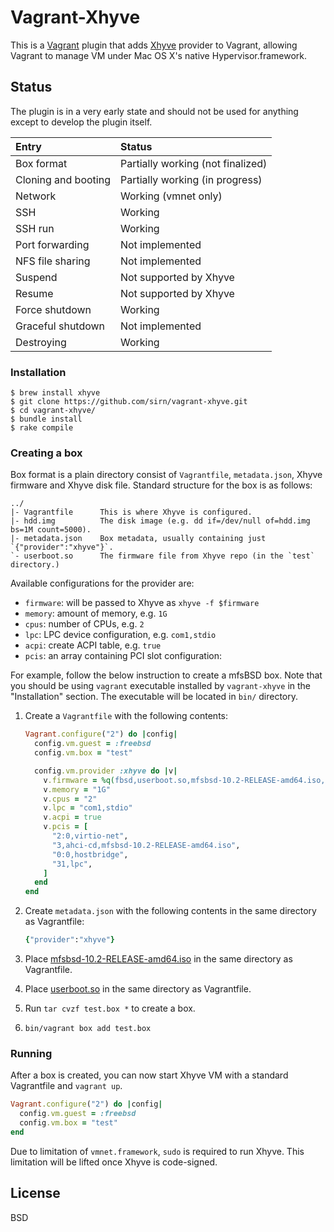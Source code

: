 # Vagrant-Xhyve

This is a [Vagrant](http://www.vagrantup.com/) plugin that adds [Xhyve](https://github.com/mist64/xhyve) provider to Vagrant, allowing Vagrant to manage VM under Mac OS X's native Hypervisor.framework.

## Status

The plugin is in a very early state and should not be used for anything except to develop the plugin itself.

| Entry               | Status
| :----------         | :-----
| Box format          | Partially working (not finalized)
| Cloning and booting | Partially working (in progress)
| Network             | Working (vmnet only)
| SSH                 | Working
| SSH run             | Working
| Port forwarding     | Not implemented
| NFS file sharing    | Not implemented
| Suspend             | Not supported by Xhyve
| Resume              | Not supported by Xhyve
| Force shutdown      | Working
| Graceful shutdown   | Not implemented
| Destroying          | Working

### Installation

```shell
$ brew install xhyve
$ git clone https://github.com/sirn/vagrant-xhyve.git
$ cd vagrant-xhyve/
$ bundle install
$ rake compile
```

### Creating a box

Box format is a plain directory consist of `Vagrantfile`, `metadata.json`, Xhyve firmware and Xhyve disk file. Standard structure for the box is as follows:

```
../
|- Vagrantfile      This is where Xhyve is configured.
|- hdd.img          The disk image (e.g. dd if=/dev/null of=hdd.img bs=1M count=5000).
|- metadata.json    Box metadata, usually containing just `{"provider":"xhyve"}`.
`- userboot.so      The firmware file from Xhyve repo (in the `test` directory.)
```

Available configurations for the provider are:

* `firmware`: will be passed to Xhyve as `xhyve -f $firmware`
* `memory`: amount of memory, e.g. `1G`
* `cpus`: number of CPUs, e.g. `2`
* `lpc`: LPC device configuration, e.g. `com1,stdio`
* `acpi`: create ACPI table, e.g. `true`
* `pcis`: an array containing PCI slot configuration:

For example, follow the below instruction to create a mfsBSD box. Note that you should be using `vagrant` executable installed by `vagrant-xhyve` in the "Installation" section. The executable will be located in `bin/` directory.

1. Create a `Vagrantfile` with the following contents:

    ```ruby
    Vagrant.configure("2") do |config|
      config.vm.guest = :freebsd
      config.vm.box = "test"

      config.vm.provider :xhyve do |v|
        v.firmware = %q(fbsd,userboot.so,mfsbsd-10.2-RELEASE-amd64.iso,"")
        v.memory = "1G"
        v.cpus = "2"
        v.lpc = "com1,stdio"
        v.acpi = true
        v.pcis = [
          "2:0,virtio-net",
          "3,ahci-cd,mfsbsd-10.2-RELEASE-amd64.iso",
          "0:0,hostbridge",
          "31,lpc",
        ]
      end
    end
    ```

2. Create `metadata.json` with the following contents in the same directory as Vagrantfile:

    ```ruby
    {"provider":"xhyve"}
    ```

3. Place [mfsbsd-10.2-RELEASE-amd64.iso](http://mfsbsd.vx.sk/) in the same directory as Vagrantfile.
4. Place [userboot.so](https://github.com/mist64/xhyve/tree/master/test) in the same directory as Vagrantfile.
5. Run `tar cvzf test.box *` to create a box.
6. `bin/vagrant box add test.box`

### Running

After a box is created, you can now start Xhyve VM with a standard Vagrantfile and `vagrant up`.

```ruby
Vagrant.configure("2") do |config|
  config.vm.guest = :freebsd
  config.vm.box = "test"
end
```

Due to limitation of `vmnet.framework`, `sudo` is required to run Xhyve. This limitation will be lifted once Xhyve is code-signed.

## License

BSD
